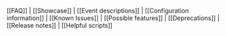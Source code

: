 [[FAQ]] | [[Showcase]] | [[Event descriptions]] | [[Configuration information]] | [[Known Issues]] | [[Possible features]] | [[Deprecations]] | [[Release notes]] | [[Helpful scripts]]
